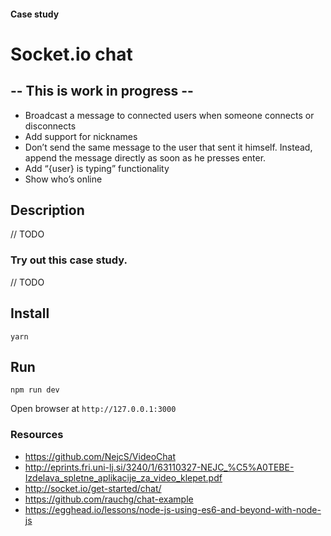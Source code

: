 #### Case study
# Socket.io chat

## -- This is work in progress --

- Broadcast a message to connected users when someone connects or disconnects
- Add support for nicknames
- Don’t send the same message to the user that sent it himself. Instead, append the message directly as soon as he presses enter.
- Add “{user} is typing” functionality
- Show who’s online

## Description

// TODO

### Try out this case study.

// TODO

## Install

`yarn`

## Run

`npm run dev`

Open browser at `http://127.0.0.1:3000`

### Resources

- https://github.com/NejcS/VideoChat
- http://eprints.fri.uni-lj.si/3240/1/63110327-NEJC_%C5%A0TEBE-Izdelava_spletne_aplikacije_za_video_klepet.pdf
- http://socket.io/get-started/chat/
- https://github.com/rauchg/chat-example
- https://egghead.io/lessons/node-js-using-es6-and-beyond-with-node-js
